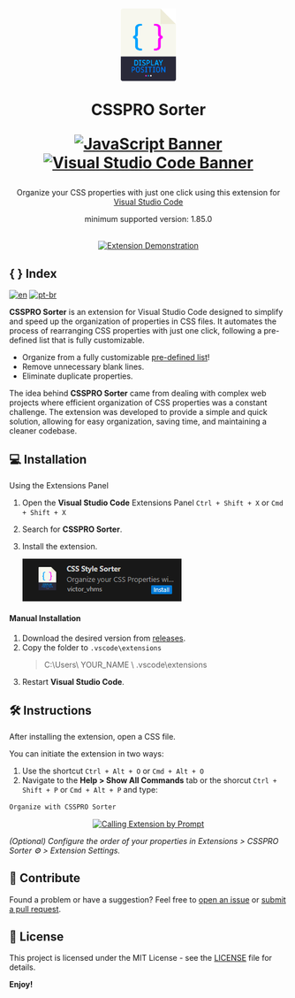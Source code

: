 <div align="center">
<h1>
<a href="#"><img src="https://github.com/victorhmszzero/CSSPRO-Sorter/blob/main/assets/csspro-sorter-icon.png?raw=true" alt="Logo" width="20%"></a>

<b>CSSPRO Sorter</b>

[![JavaScript Banner](https://img.shields.io/badge/JavaScript-F7DF1E?style=for-the-badge&logo=javascript&logoColor=black)](#)
[![Visual Studio Code Banner](https://img.shields.io/badge/VSCode-0078D4?style=for-the-badge&logo=visual%20studio%20code&logoColor=white)](#)

</h1>
  <p>Organize your CSS properties with just one click using this extension for <a href="https://code.visualstudio.com">Visual Studio Code</a></p>
  <p>minimum supported version: 1.85.0</p>
<br>
<a href="#"><img src="https://github.com/victorhmszzero/CSSPRO-Sorter/blob/main/assets/preview-ctrl-alt-o.gif?raw=true" alt="Extension Demonstration"></a>

</div>

## { } Index

[![en](https://img.shields.io/badge/lang-en-red.svg)](https://https://github.com/victorhmszzero/CSSPRO-Sorter)
[![pt-br](https://img.shields.io/badge/lang-pt--br-green.svg)](https://https://github.com/victorhmszzero/CSSPRO-Sorter/blob/main/README.pt-br.md)

**CSSPRO Sorter** is an extension for Visual Studio Code designed to simplify and speed up the organization of properties in CSS files. It automates the process of rearranging CSS properties with just one click, following a pre-defined list that is fully customizable.

- Organize from a fully customizable [pre-defined list](https://https://github.com/victorhmszzero/CSSPRO-Sorter/blob/main/orderList.js)!
- Remove unnecessary blank lines.
- Eliminate duplicate properties.

The idea behind **CSSPRO Sorter** came from dealing with complex web projects where efficient organization of CSS properties was a constant challenge. The extension was developed to provide a simple and quick solution, allowing for easy organization, saving time, and maintaining a cleaner codebase.

## 💻 Installation

Using the Extensions Panel

1. Open the **Visual Studio Code** Extensions Panel `Ctrl + Shift + X` or `Cmd + Shift + X`
2. Search for **CSSPRO Sorter**.
3. Install the extension.

   [![Install Extension](assets/install-button.png)](#)

#### Manual Installation

1. Download the desired version from [releases](https://https://github.com/victorhmszzero/CSSPRO-Sorter/releases).
2. Copy the folder to `.vscode\extensions`
   > C:\Users\ YOUR_NAME \ .vscode\extensions
3. Restart **Visual Studio Code**.

## 🛠 Instructions

After installing the extension, open a CSS file.

You can initiate the extension in two ways:

1. Use the shortcut `Ctrl + Alt + O` or `Cmd + Alt + O`
2. Navigate to the **Help > Show All Commands** tab or the shorcut `Ctrl + Shift + P` or `Cmd + Alt + P` and type:

```txt
Organize with CSSPRO Sorter
```

<div align="center">

[![Calling Extension by Prompt](https://github.com/victorhmszzero/CSSPRO-Sorter/blob/main/assets/preview-ctrl-shit-p.gif?raw=true)](#)

</div>

_(Optional) Configure the order of your properties in Extensions > CSSPRO Sorter ⚙ > Extension Settings._

## 🤝 Contribute

Found a problem or have a suggestion? Feel free to [open an issue](https://https://github.com/victorhmszzero/CSSPRO-Sorter/issues) or [submit a pull request](https://https://github.com/victorhmszzero/CSSPRO-Sorter/pulls).

## 📌 License

This project is licensed under the MIT License - see the [LICENSE](https://https://github.com/victorhmszzero/CSSPRO-Sorter/blob/main/LICENSE) file for details.

**Enjoy!**
